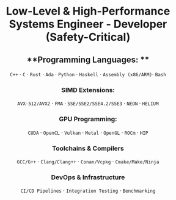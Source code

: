 <div align="center">
 
 # Low-Level & High-Performance Systems Engineer - Developer (Safety-Critical)
 ## **Programming Languages: ** 
`C++` · `C` · `Rust` · `Ada` · `Python` · `Haskell` · `Assembly (x86/ARM)`· `Bash`

 ### **SIMD Extensions:**  
  `AVX-512/AVX2` · `FMA` · `SSE/SSE2/SSE4.2/SSE3` · `NEON` · `HELIUM` 
  
 ### **GPU Programming:**  
  `CUDA` · `OpenCL` · `Vulkan` · `Metal` · `OpenGL` · `ROCm` · `HIP`  

 ### **Toolchains & Compilers**  
`GCC/G++` · `Clang/Clang++` · `Conan/Vcpkg` · `Cmake/Make/Ninja`  

 ###  **DevOps & Infrastructure**  
`CI/CD Pipelines` · `Integration Testing` · `Benchmarking`  

</div>
